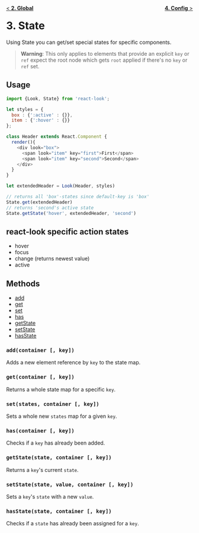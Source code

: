 <div style="float:left"><a href="Global.md">< <b>2. Global</b></a></div>
<div style="float:right"><a href="Config.md"><b>4. Config</b> ></a></div>

# 3. State
Using State you can get/set special states for specific components.<br>

> **Warning**: This only applies to elements that provide an explicit `key` or `ref` expect the root node which gets `root` applied if there's no `key` or `ref` set.<br>

## Usage

```javascript
import {Look, State} from 'react-look';

let styles = {
  box : {':active' : {}},
  item : {':hover' : {}}
};

class Header extends React.Component {
  render(){
    <div look="box">
      <span look="item" key="first">First</span>
      <span look="item" key="second">Second</span>
    </div>
  }
}

let extendedHeader = Look(Header, styles)

// returns all 'box'-states since default-key is 'box'
State.get(extendedHeader)
// returns 'second's active state
State.getState('hover', extendedHeader, 'second')
```

## react-look specific action states
* hover
* focus
* change (returns newest value)
* active

## Methods
- [add](#addcontainer--key)
- [get](#getcontainer--key)
- [set](#setstates-container--key)
- [has](#hascontainer--key)
- [getState](#getstatestate-container--key)
- [setState](#setstatestate-value-container--key)
- [hasState](#hasstatecontainer-state)


### `add(container [, key])`
Adds a new element reference by `key` to the state map.

### `get(container [, key])`
Returns a whole state map for a specific `key`.

### `set(states, container [, key])`
Sets a whole new `states` map for a given `key`.

### `has(container [, key])`
Checks if a `key` has already been added.

### `getState(state, container [, key])`
Returns a `key`'s current `state`.

### `setState(state, value, container [, key])`
Sets a `key`'s `state` with a new `value`.

### `hasState(state, container [, key])`
Checks if a `state` has already been assigned for a `key`.
